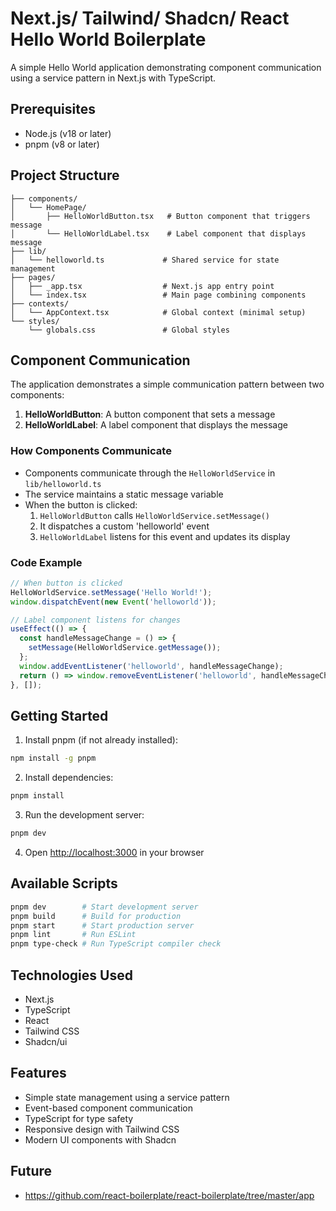 # Next.js/ Tailwind/ Shadcn/ React Hello World Boilerplate

A simple Hello World application demonstrating component communication using a service pattern in Next.js with TypeScript.

## Prerequisites

- Node.js (v18 or later)
- pnpm (v8 or later)

## Project Structure

```
├── components/
│   └── HomePage/
│       ├── HelloWorldButton.tsx   # Button component that triggers message
│       └── HelloWorldLabel.tsx    # Label component that displays message
├── lib/
│   └── helloworld.ts             # Shared service for state management
├── pages/
│   ├── _app.tsx                  # Next.js app entry point
│   └── index.tsx                 # Main page combining components
├── contexts/
│   └── AppContext.tsx            # Global context (minimal setup)
└── styles/
    └── globals.css               # Global styles
```

## Component Communication

The application demonstrates a simple communication pattern between two components:

1. **HelloWorldButton**: A button component that sets a message
2. **HelloWorldLabel**: A label component that displays the message

### How Components Communicate

- Components communicate through the `HelloWorldService` in `lib/helloworld.ts`
- The service maintains a static message variable
- When the button is clicked:
  1. `HelloWorldButton` calls `HelloWorldService.setMessage()`
  2. It dispatches a custom 'helloworld' event
  3. `HelloWorldLabel` listens for this event and updates its display

### Code Example

```typescript
// When button is clicked
HelloWorldService.setMessage('Hello World!');
window.dispatchEvent(new Event('helloworld'));

// Label component listens for changes
useEffect(() => {
  const handleMessageChange = () => {
    setMessage(HelloWorldService.getMessage());
  };
  window.addEventListener('helloworld', handleMessageChange);
  return () => window.removeEventListener('helloworld', handleMessageChange);
}, []);
```

## Getting Started

1. Install pnpm (if not already installed):
```bash
npm install -g pnpm
```

2. Install dependencies:
```bash
pnpm install
```

3. Run the development server:
```bash
pnpm dev
```

4. Open [http://localhost:3000](http://localhost:3000) in your browser

## Available Scripts

```bash
pnpm dev        # Start development server
pnpm build      # Build for production
pnpm start      # Start production server
pnpm lint       # Run ESLint
pnpm type-check # Run TypeScript compiler check
```

## Technologies Used

- Next.js
- TypeScript
- React
- Tailwind CSS
- Shadcn/ui

## Features

- Simple state management using a service pattern
- Event-based component communication
- TypeScript for type safety
- Responsive design with Tailwind CSS
- Modern UI components with Shadcn

## Future
- https://github.com/react-boilerplate/react-boilerplate/tree/master/app
